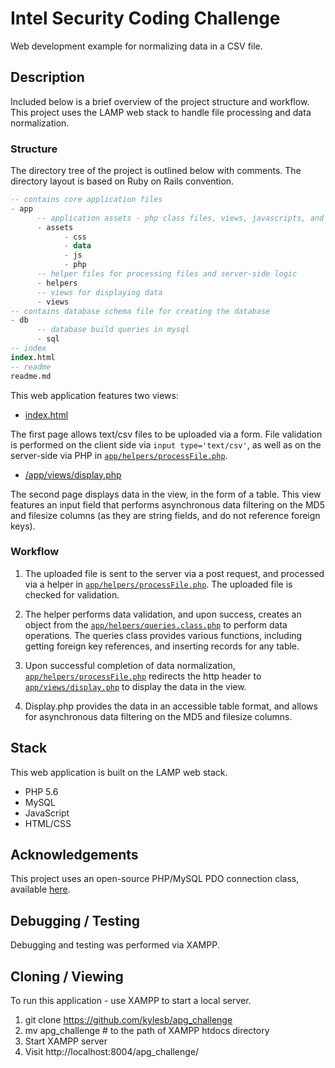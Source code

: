 # Intel Security Coding Challenge

Web development example for normalizing data in a CSV file.

## Description

Included below is a brief overview of the project structure and workflow. This project uses the LAMP web stack to handle file processing and data normalization.

### Structure

The directory tree of the project is outlined below with comments. The directory layout is based on Ruby on Rails convention.

  ```sql
  -- contains core application files
  - app
        -- application assets - php class files, views, javascripts, and stylesheets
        - assets
              - css
              - data
              - js
              - php
        -- helper files for processing files and server-side logic
        - helpers
        -- views for displaying data
        - views
  -- contains database schema file for creating the database
  - db
        -- database build queries in mysql
        - sql
  -- index
  index.html
  -- readme
  readme.md
  ```

This web application features two views:
  * [index.html](https://github.com/kylesb/apg_challenge/blob/master/index.html)

  The first page allows text/csv files to be uploaded via a form. File validation is performed on the client side via `input type='text/csv'`, as well as on the server-side via PHP in [`app/helpers/processFile.php`](https://github.com/kylesb/apg_challenge/blob/master/app/helpers/processFile.php).

  * [/app/views/display.php](https://github.com/kylesb/apg_challenge/blob/master/app/views/display.php)

  The second page displays data in the view, in the form of a table. This view features an input field that performs asynchronous data filtering on the MD5 and filesize columns (as they are string fields, and do not reference foreign keys).


### Workflow

1. The uploaded file is sent to the server via a post request, and processed via a helper in [`app/helpers/processFile.php`](https://github.com/kylesb/apg_challenge/blob/master/app/helpers/processFile.php). The uploaded file is checked for validation.

2. The helper performs data validation, and upon success, creates an object from the [`app/helpers/queries.class.php`](https://github.com/kylesb/apg_challenge/blob/master/app/helpers/queries.class.php) to perform data operations. The queries class provides various functions, including getting foreign key references, and inserting records for any table.

3. Upon successful completion of data normalization, [`app/helpers/processFile.php`](https://github.com/kylesb/apg_challenge/blob/master/app/helpers/processFile.php) redirects the http header to [`app/views/display.php`](https://github.com/kylesb/apg_challenge/blob/master/app/views/display.php) to display the data in the view.

4. Display.php provides the data in an accessible table format, and allows for asynchronous data filtering on the MD5 and filesize columns.

## Stack

This web application is built on the LAMP web stack.

* PHP 5.6
* MySQL
* JavaScript
* HTML/CSS

## Acknowledgements

This project uses an open-source PHP/MySQL PDO connection class, available [here](https://github.com/a1phanumeric/PHP-MySQL-Class).

## Debugging / Testing

Debugging and testing was performed via XAMPP.

## Cloning / Viewing

To run this application - use XAMPP to start a local server.

1. git clone https://github.com/kylesb/apg_challenge
2. mv apg_challenge # to the path of XAMPP htdocs directory
3. Start XAMPP server
4. Visit http://localhost:8004/apg_challenge/
